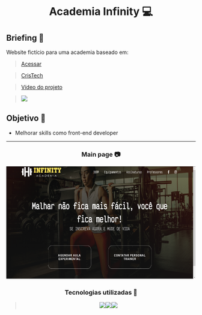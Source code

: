 <h1 align="center"> Academia Infinity 💻 </h1>

## Briefing 📄

Website fictício para uma academia baseado em:

> [Acessar](https://infinity-gym.netlify.app)

<div align="left">

> [CrisTech](https://www.youtube.com/channel/UCXpt0pR8Qo5C67Y--xQpJAQ)

> [Vídeo do projeto](https://www.youtube.com/watch?v=gqrLT6bfLwY)

> <a href="https://www.youtube.com"> <img src="https://img.shields.io/badge/YouTube-FF0000?style=for-the-badge&logo=youtube&logoColor=white"/></a>

</div>

<h2 align="left"> Objetivo 📌 </h2>

- Melhorar skills como front-end developer

---

<h3 align="center"> Main page 📷 </h3>

<div align="center">
<img height="300em" src="./styles/assets/showcase.png">
</div>

<h3 align="center"> Tecnologias utilizadas 🤖 </h3>

> <div align="center"><img src="https://img.shields.io/badge/HTML5-E34F26?style=for-the-badge&logo=html5&logoColor=white"><img src="https://img.shields.io/badge/CSS3-1572B6?style=for-the-badge&logo=css3&logoColor=white"><img src="https://img.shields.io/badge/JavaScript-323330?style=for-the-badge&logo=javascript&logoColor=F7DF1E"></div>
